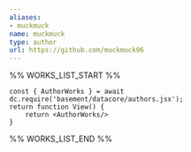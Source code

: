 ```yaml
---
aliases:
- muckmuck
name: muckmuck
type: author
url: https://github.com/muckmuck96
---
```



%% WORKS_LIST_START %%

```datacorejsx
const { AuthorWorks } = await dc.require('basement/datacore/authors.jsx');
return function View() {
    return <AuthorWorks/>
}
```
%% WORKS_LIST_END %%